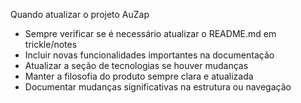 Quando atualizar o projeto AuZap
- Sempre verificar se é necessário atualizar o README.md em trickle/notes
- Incluir novas funcionalidades importantes na documentação
- Atualizar a seção de tecnologias se houver mudanças
- Manter a filosofia do produto sempre clara e atualizada
- Documentar mudanças significativas na estrutura ou navegação